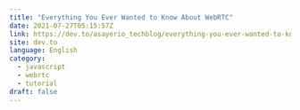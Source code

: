 ```yaml
---
title: "Everything You Ever Wanted to Know About WebRTC"
date: 2021-07-27T05:15:57Z
link: https://dev.to/asayerio_techblog/everything-you-ever-wanted-to-know-about-webrtc-341m?utm_medium=RSS&utm_source=news.12bit.vn
site: dev.to
language: English
category:
  - javascript
  - webrtc
  - tutorial
draft: false
---
```

